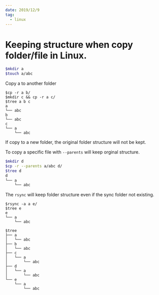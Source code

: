 ```yaml
---
date: 2019/12/9
tag:
  - linux
---
```


# Keeping structure when copy folder/file in Linux.

```sh
$mkdir a
$touch a/abc
```

Copy a to another folder
```
$cp -r a b/
$mkdir c && cp -r a c/
$tree a b c
a
└── abc
b
└── abc
c
└── a
    └── abc
```
If copy to a new folder, the original folder structure will not be kept.

To copy a specific file with `--parents` will keep orginal structure.
```sh
$mkdir d
$cp -r --parents a/abc d/
$tree d
d
└── a
    └── abc
```

The `rsync` will keep folder structure even if the sync folder not existing.
```
$rsync -a a e/
$tree e
e
└── a
    └── abc
```

```
$tree
├── a
│   └── abc
├── b
│   └── abc
├── c
│   └── a
│       └── abc
├── d
│   └── a
│       └── abc
└── e
    └── a
        └── abc
```
